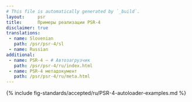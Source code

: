 ```yaml
---
# This file is automatically generated by `_build`.
layout:     psr
title:      Примеры реализации PSR-4
disclaimer: true
translations:
 - name: Slovenian
   path: /psr/psr-4/sl
 - name: Russian
additional:
 - name: PSR-4 — # Автозагрузчик
   path: /psr/psr-4/ru/index.html
 - name: PSR-4 метадокумент
   path: /psr/psr-4/ru/meta.html
---
```

{% include fig-standards/accepted/ru/PSR-4-autoloader-examples.md %}

